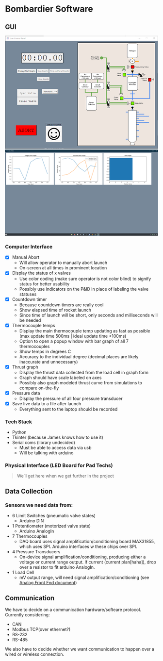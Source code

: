 # Bombardier Software

## GUI

![Current state of the gui](https://github.com/SEDS-Software/bombardier/blob/gui/status1.png?raw=true)
![Current state of the gui](https://github.com/SEDS-Software/bombardier/blob/gui/status2.png?raw=true)

### Computer Interface

- [x] Manual Abort
  - Will allow operator to manually abort launch
  - On-screen at all times in prominent location
- [x] Display the status of x valves
  - Use color coding (make sure operator is not color blind) to signify status for better usability
  - Possibly use indicators on the P&ID in place of labeling the valve statuses
- [x] Countdown timer
  - Because countdown timers are really cool
  - Show elapsed time of rocket launch
  - Since time of launch will be short, only seconds and milliseconds will be needed
- [x] Thermocouple temps
  - Display the main thermocouple temp updating as fast as possible (max update time 500ms | ideal update time <100ms)
  - Option to open a popup window with bar graph of all 7 thermocouples
  - Show temps in degrees C
  - Accuracy to the individual degree (decimal places are likely inaccurate and unnecessary)
- [x] Thrust graph
  - Display the thrust data collected from the load cell in graph form
  - Graph should have scale labeled on axes
  - Possibly also graph modeled thrust curve from simulations to compare on-the-fly
- [x] Pressure data
  - Display the pressure of all four pressure transducer
- [x] Save live data to a file after launch
  - Everything sent to the laptop should be recorded

### Tech Stack

- Python
- Tkinter (because James knows how to use it)
- Serial coms (library undecided)
  - Must be able to access data via usb
  - Will be talking with arduino

### Physical Interface (LED Board for Pad Techs)

> We’ll get here when we get further in the project

## Data Collection

### Sensors we need data from:

- 6 Limit Switches (pneumatic valve states)
  - Arduino DIN
- 1 Potentiometer (motorized valve state)
  - Arduino AnalogIn
- 7 Thermocouples
  - DAQ board uses signal amplification/conditioning board MAX31855, which uses SPI. Arduino interfaces w these chips over SPI.
- 4 Pressure Transducers
  - On-device signal amplification/conditioning, producing either a voltage or current range output. If current (current plan[haha]), drop over a resistor to fit arduino AnalogIn.
- 1 Load Cell
  - mV output range, will need signal amplification/conditioning (see [Analog Front End document](https://drive.google.com/file/d/1mUZcVfHFdhDwAw1t8nDyquIU7wcV6O2l/view?usp=sharing))

## Communication

We have to decide on a communication hardware/softeare protocol. Currently considering:

- CAN
- Modbus TCP(over ethernet?)
- RS-232
- RS-485

We also have to decide whether we want communication to happen over a wired or wireless connection.
